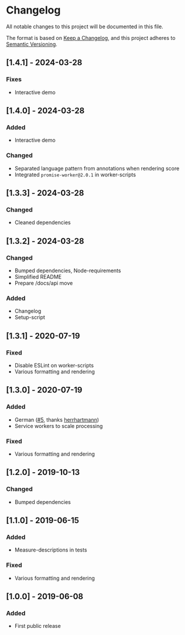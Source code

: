# Changelog

All notable changes to this project will be documented in this file.

The format is based on [Keep a Changelog](https://keepachangelog.com/en/1.0.0/),
and this project adheres to [Semantic Versioning](https://semver.org/spec/v2.0.0.html).

## [1.4.1] - 2024-03-28

### Fixes

- Interactive demo

## [1.4.0] - 2024-03-28

### Added

- Interactive demo

### Changed

- Separated language pattern from annotations when rendering score
- Integrated `promise-worker@2.0.1` in worker-scripts

## [1.3.3] - 2024-03-28

### Changed

- Cleaned dependencies

## [1.3.2] - 2024-03-28

### Changed

- Bumped dependencies, Node-requirements
- Simplified README
- Prepare /docs/api move

### Added

- Changelog
- Setup-script

## [1.3.1] - 2020-07-19

### Fixed

- Disable ESLint on worker-scripts
- Various formatting and rendering

## [1.3.0] - 2020-07-19

### Added

- German ([#5](https://github.com/OleVik/localized-readability/pull/5), thanks [herrhartmann](https://github.com/herrhartmann))
- Service workers to scale processing

### Fixed

- Various formatting and rendering

## [1.2.0] - 2019-10-13

### Changed

- Bumped dependencies

## [1.1.0] - 2019-06-15

### Added

- Measure-descriptions in tests

### Fixed

- Various formatting and rendering

## [1.0.0] - 2019-06-08

### Added

- First public release
